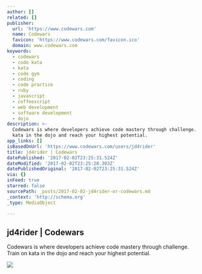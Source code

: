 ```yaml
---
author: []
related: []
publisher:
  url: 'https://www.codewars.com'
  name: Codewars
  favicon: 'https://www.codewars.com/favicon.ico'
  domain: www.codewars.com
keywords:
  - codewars
  - code kata
  - kata
  - code gym
  - coding
  - code practice
  - ruby
  - javascript
  - coffeescript
  - web development
  - software development
  - dojo
description: >-
  Codewars is where developers achieve code mastery through challenge. Train on
  kata in the dojo and reach your highest potential.
app_links: []
isBasedOnUrl: 'https://www.codewars.com/users/jd4rider'
title: jd4rider | Codewars
datePublished: '2017-02-02T23:25:31.524Z'
dateModified: '2017-02-02T23:25:28.303Z'
datePublishedOriginal: '2017-02-02T23:25:31.524Z'
via: {}
inFeed: true
starred: false
sourcePath: _posts/2017-02-02-jd4rider-or-codewars.md
_context: 'http://schema.org'
_type: MediaObject

---
```

<article style=""><h1>jd4rider | Codewars</h1><p>Codewars is where developers achieve code mastery through challenge. Train on kata in the dojo and reach your highest potential.</p><img src="http://www.codewars.com/assets/logos/logo-square-paper-bg.jpg" /></article>